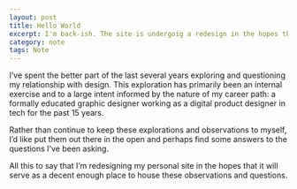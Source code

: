 ```yaml
---
layout: post
title: Hello World
excerpt: I'm back-ish. The site is undergoig a redesign in the hopes that it will serve as a decent enough place to house thoughts and observations about the nature of my relationship with design.
category: note
tags: Note
---
```


I’ve spent the better part of the last several years exploring and questioning my relationship with design. This exploration has primarily been an internal exercise  and to a large intent informed by the nature of my career path: a formally educated graphic designer working as a digital product designer in tech for the past 15 years.

Rather than continue to keep these explorations and observations to myself, I’d like put them out there in the open and perhaps find some answers to the questions I’ve been asking.

All this to say that I’m redesigning my personal site in the hopes that it will serve as a decent enough place to house these observations and questions.
